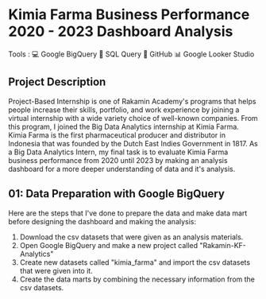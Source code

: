 # **Kimia Farma Business Performance 2020 - 2023 Dashboard Analysis**
Tools :
💻 Google BigQuery
📝 SQL Query
📁 GitHub
📊 Google Looker Studio 

## **Project Description**
Project-Based Internship is one of Rakamin Academy's programs that helps people increase their skills, portfolio, and work experience by joining a virtual internship with a wide variety choice of well-known companies. From this program, I joined the Big Data Analytics internship at Kimia Farma. Kimia Farma is the first pharmaceutical producer and distributor in Indonesia that was founded by the Dutch East Indies Government in 1817. As a Big Data Analytics Intern, my final task is to evaluate Kimia Farma business performance from 2020 until 2023 by making an analysis dashboard for a more deeper understanding of data and it's analysis.

## **01: Data Preparation with Google BigQuery**
Here are the steps that I've done to prepare the data and make data mart before designing the dashboard and making the analysis:
1. Download the csv datasets that were given as an analysis materials.
2. Open Google BigQuery and make a new project called "Rakamin-KF-Analytics"
3. Create new datasets called "kimia_farma" and import the csv datasets that were given into it.
4. Create the data marts by combining the necessary information from the csv datasets.
